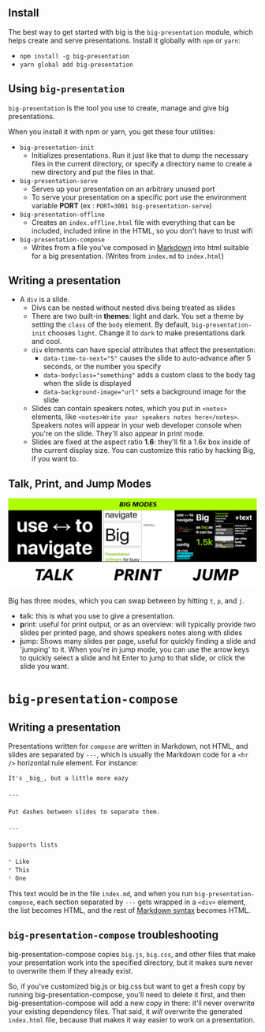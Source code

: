 ## Install

The best way to get started with big is the `big-presentation` module,
which helps create and serve presentations. Install it globally with `npm` or
`yarn`:

* `npm install -g big-presentation`
* `yarn global add big-presentation`

## Using `big-presentation`

`big-presentation` is the tool you use to create, manage and give big presentations.

When you install it with npm or yarn, you get these four utilities:

* `big-presentation-init`
  * Initializes presentations. Run it just like that to dump the necessary
  files in the current directory, or specify a directory name to create
  a new directory and put the files in that.
* `big-presentation-serve`
  * Serves up your presentation on an arbitrary unused port
  * To serve your presentation on a specific port use the environment variable **PORT** (ex : `PORT=3001 big-presentation-serve`)
* `big-presentation-offline`
  * Creates an `index.offline.html` file with everything that can be included,
    included inline in the HTML, so you don't have to trust wifi
* `big-presentation-compose`
  * Writes from a file you've composed in [Markdown](https://help.ghost.org/hc/en-us/articles/224410728-Markdown-Guide) 
  into html suitable for a big presentation. (Writes from `index.md` to `index.html`)

## Writing a presentation

* A `div` is a slide.
  * Divs can be nested without nested divs being treated as slides
  * There are two built-in **themes**: light and dark. You set a theme by setting
    the `class` of the `body` element. By default, `big-presentation-init` chooses
    `light`. Change it to `dark` to make presentations dark and cool.
  * `div` elements can have special attributes that affect the presentation:
    * `data-time-to-next="5"` causes the slide to auto-advance after 5 seconds, or the number you specify
    * `data-bodyclass="something"` adds a custom class to the body tag when the slide is displayed
    * `data-background-image="url"` sets a background image for the slide
  * Slides can contain speakers notes, which you put in `<notes>` elements, like
    `<notes>Write your speakers notes here</notes>`.
    Speakers notes will appear in your web developer console when you're on
    the slide. They'll also appear in print mode.
  * Slides are fixed at the aspect ratio **1.6**: they'll fit a 1.6x box
    inside of the current display size. You can customize this ratio by hacking
    Big, if you want to.

## Talk, Print, and Jump Modes

![](../.github/big-modes.png)

Big has three modes, which you can swap between by hitting `t`, `p`, and `j`.

* **t**alk: this is what you use to give a presentation.
* **p**rint: useful for print output, or as an overview: will typically provide
  two slides per printed page, and shows speakers notes along with slides
* **j**ump: Shows many slides per page, useful for quickly finding a slide
  and 'jumping' to it. When you're in jump mode, you can use the arrow keys to
  quickly select a slide and hit Enter to jump to that slide, or click the
  slide you want.

# `big-presentation-compose`

## Writing a presentation

Presentations written for `compose` are written in Markdown, not HTML, and
slides are separated by `---`, which is usually the Markdown code for a
`<hr />` horizontal rule element. For instance:

```markdown
It's _big_, but a little more eazy

---

Put dashes between slides to separate them.

---

Supports lists

* Like
* This
* One
```

This text would be in the file `index.md`, and when you run `big-presentation-compose`,
each section separated by `---` gets wrapped in a `<div>` element, the list
becomes HTML, and the rest of [Markdown syntax](https://daringfireball.net/projects/markdown/syntax)
becomes HTML.

## `big-presentation-compose` troubleshooting

big-presentation-compose copies `big.js`, `big.css`, and other files that make
your presentation work into the specified directory, but it makes sure never
to overwrite them if they already exist.

So, if you've customized big.js or big.css but want to get a fresh copy by running
big-presentation-compose, you'll need to delete it first, and then big-presentation-compose
will add a new copy in there: it'll never overwrite your existing dependency files.
That said, it _will_ overwrite the generated `index.html` file, because that makes
it way easier to work on a presentation.
